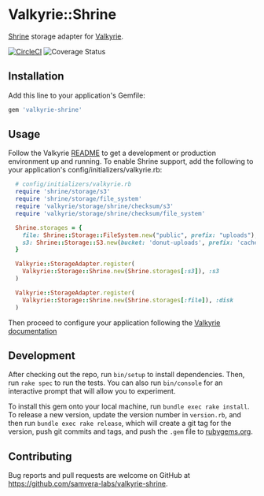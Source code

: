 # Valkyrie::Shrine

[Shrine](http://shrinerb.com/) storage adapter for [Valkyrie](https://github.com/samvera-labs/valkyrie).

[![CircleCI](https://circleci.com/gh/samvera-labs/valkyrie-shrine.svg?style=svg)](https://circleci.com/gh/samvera-labs/valkyrie-shrine)
![Coverage Status](https://img.shields.io/badge/Coverage-100-brightgreen.svg)

## Installation

Add this line to your application's Gemfile:

```ruby
gem 'valkyrie-shrine'
```

## Usage

Follow the Valkyrie [README](https://github.com/samvera-labs/valkyrie) to get a development or production environment up and running. To enable Shrine support, add the following to your application's config/initializers/valkyrie.rb:

```ruby
  # config/initializers/valkyrie.rb
  require 'shrine/storage/s3'
  require 'shrine/storage/file_system'
  require 'valkyrie/storage/shrine/checksum/s3'
  require 'valkyrie/storage/shrine/checksum/file_system'

  Shrine.storages = {
    file: Shrine::Storage::FileSystem.new("public", prefix: "uploads"),
    s3: Shrine::Storage::S3.new(bucket: 'donut-uploads', prefix: 'cache')
  }

  Valkyrie::StorageAdapter.register(
    Valkyrie::Storage::Shrine.new(Shrine.storages[:s3]), :s3
  )

  Valkyrie::StorageAdapter.register(
    Valkyrie::Storage::Shrine.new(Shrine.storages[:file]), :disk
  )
```

Then proceed to configure your application following the [Valkyrie documentation](https://github.com/samvera-labs/valkyrie#sample-configuration-configvalkyrieyml) 

## Development

After checking out the repo, run `bin/setup` to install dependencies. Then, run `rake spec` to run the tests. You can also run `bin/console` for an interactive prompt that will allow you to experiment.

To install this gem onto your local machine, run `bundle exec rake install`. To release a new version, update the version number in `version.rb`, and then run `bundle exec rake release`, which will create a git tag for the version, push git commits and tags, and push the `.gem` file to [rubygems.org](https://rubygems.org).

## Contributing

Bug reports and pull requests are welcome on GitHub at https://github.com/samvera-labs/valkyrie-shrine.
